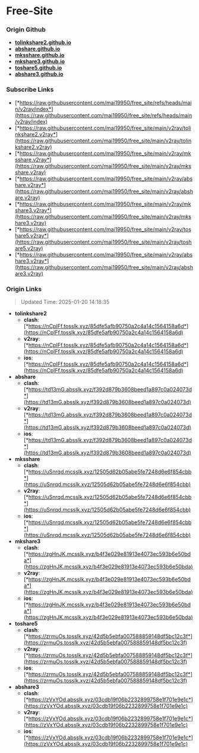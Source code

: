 # Free-Site

### Origin Github

- [**tolinkshare2.github.io**](https://github.com/tolinkshare2/tolinkshare2.github.io)
- [**abshare.github.io**](https://github.com/abshare/abshare.github.io)
- [**mksshare.github.io**](https://github.com/mksshare/mksshare.github.io)
- [**mkshare3.github.io**](https://github.com/mkshare3/mkshare3.github.io)
- [**toshare5.github.io**](https://github.com/toshare5/toshare5.github.io)
- [**abshare3.github.io**](https://github.com/abshare3/abshare3.github.io)

### Subscribe Links

- [*https://raw.githubusercontent.com/mai19950/free_site/refs/heads/main/v2ray/index*](https://raw.githubusercontent.com/mai19950/free_site/refs/heads/main/v2ray/index)
- [*https://raw.githubusercontent.com/mai19950/free_site/main/v2ray/tolinkshare2.v2ray*](https://raw.githubusercontent.com/mai19950/free_site/main/v2ray/tolinkshare2.v2ray)
- [*https://raw.githubusercontent.com/mai19950/free_site/main/v2ray/mksshare.v2ray*](https://raw.githubusercontent.com/mai19950/free_site/main/v2ray/mksshare.v2ray)
- [*https://raw.githubusercontent.com/mai19950/free_site/main/v2ray/abshare.v2ray*](https://raw.githubusercontent.com/mai19950/free_site/main/v2ray/abshare.v2ray)
- [*https://raw.githubusercontent.com/mai19950/free_site/main/v2ray/mkshare3.v2ray*](https://raw.githubusercontent.com/mai19950/free_site/main/v2ray/mkshare3.v2ray)
- [*https://raw.githubusercontent.com/mai19950/free_site/main/v2ray/toshare5.v2ray*](https://raw.githubusercontent.com/mai19950/free_site/main/v2ray/toshare5.v2ray)
- [*https://raw.githubusercontent.com/mai19950/free_site/main/v2ray/abshare3.v2ray*](https://raw.githubusercontent.com/mai19950/free_site/main/v2ray/abshare3.v2ray)

### Origin Links

> Updated Time: 2025-01-20 14:18:35

- **tolinkshare2**
  - **clash**: [*https://nCpIFf.tosslk.xyz/85dfe5afb90750a2c4a14c1564158a6d*](https://nCpIFf.tosslk.xyz/85dfe5afb90750a2c4a14c1564158a6d)
  - **v2ray**: [*https://nCpIFf.tosslk.xyz/85dfe5afb90750a2c4a14c1564158a6d*](https://nCpIFf.tosslk.xyz/85dfe5afb90750a2c4a14c1564158a6d)
  - **ios**: [*https://nCpIFf.tosslk.xyz/85dfe5afb90750a2c4a14c1564158a6d*](https://nCpIFf.tosslk.xyz/85dfe5afb90750a2c4a14c1564158a6d)
- **abshare**
  - **clash**: [*https://td13mG.absslk.xyz/f392d879b3608beed1a897c0a024073d*](https://td13mG.absslk.xyz/f392d879b3608beed1a897c0a024073d)
  - **v2ray**: [*https://td13mG.absslk.xyz/f392d879b3608beed1a897c0a024073d*](https://td13mG.absslk.xyz/f392d879b3608beed1a897c0a024073d)
  - **ios**: [*https://td13mG.absslk.xyz/f392d879b3608beed1a897c0a024073d*](https://td13mG.absslk.xyz/f392d879b3608beed1a897c0a024073d)
- **mksshare**
  - **clash**: [*https://uSnrqd.mcsslk.xyz/12505d62b05abe5fe7248d6e6f854cbb*](https://uSnrqd.mcsslk.xyz/12505d62b05abe5fe7248d6e6f854cbb)
  - **v2ray**: [*https://uSnrqd.mcsslk.xyz/12505d62b05abe5fe7248d6e6f854cbb*](https://uSnrqd.mcsslk.xyz/12505d62b05abe5fe7248d6e6f854cbb)
  - **ios**: [*https://uSnrqd.mcsslk.xyz/12505d62b05abe5fe7248d6e6f854cbb*](https://uSnrqd.mcsslk.xyz/12505d62b05abe5fe7248d6e6f854cbb)
- **mkshare3**
  - **clash**: [*https://zgHnJK.mcsslk.xyz/b4f3e029e81913e4073ec593b6e50bda*](https://zgHnJK.mcsslk.xyz/b4f3e029e81913e4073ec593b6e50bda)
  - **v2ray**: [*https://zgHnJK.mcsslk.xyz/b4f3e029e81913e4073ec593b6e50bda*](https://zgHnJK.mcsslk.xyz/b4f3e029e81913e4073ec593b6e50bda)
  - **ios**: [*https://zgHnJK.mcsslk.xyz/b4f3e029e81913e4073ec593b6e50bda*](https://zgHnJK.mcsslk.xyz/b4f3e029e81913e4073ec593b6e50bda)
- **toshare5**
  - **clash**: [*https://zrmuOs.tosslk.xyz/42d5b5ebfa007588859148df5bc12c3f*](https://zrmuOs.tosslk.xyz/42d5b5ebfa007588859148df5bc12c3f)
  - **v2ray**: [*https://zrmuOs.tosslk.xyz/42d5b5ebfa007588859148df5bc12c3f*](https://zrmuOs.tosslk.xyz/42d5b5ebfa007588859148df5bc12c3f)
  - **ios**: [*https://zrmuOs.tosslk.xyz/42d5b5ebfa007588859148df5bc12c3f*](https://zrmuOs.tosslk.xyz/42d5b5ebfa007588859148df5bc12c3f)
- **abshare3**
  - **clash**: [*https://zVxYOd.absslk.xyz/03cdb19f06b2232899758e1f701e9e1c*](https://zVxYOd.absslk.xyz/03cdb19f06b2232899758e1f701e9e1c)
  - **v2ray**: [*https://zVxYOd.absslk.xyz/03cdb19f06b2232899758e1f701e9e1c*](https://zVxYOd.absslk.xyz/03cdb19f06b2232899758e1f701e9e1c)
  - **ios**: [*https://zVxYOd.absslk.xyz/03cdb19f06b2232899758e1f701e9e1c*](https://zVxYOd.absslk.xyz/03cdb19f06b2232899758e1f701e9e1c)

